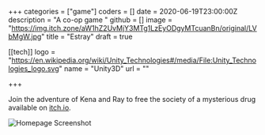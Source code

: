 +++
categories = ["game"]
coders = []
date = 2020-06-19T23:00:00Z
description = "A co-op game "
github = []
image = "https://img.itch.zone/aW1hZ2UvMjY3MTg1LzEyODgyMTcuanBn/original/LVbMgW.jpg"
title = "Estray"
draft = true

[[tech]]
logo = "https://en.wikipedia.org/wiki/Unity_Technologies#/media/File:Unity_Technologies_logo.svg"
name = "Unity3D"
url = ""

+++


Join the adventure of Kena and Ray to free the society of a mysterious drug available on [itch.io](https://estray.itch.io/estray).

![Homepage Screenshot](https://img.itch.zone/aW1hZ2UvMjY3MTg1LzEyODgyMTcuanBn/original/LVbMgW.jpg "Homepage Screenshot")


